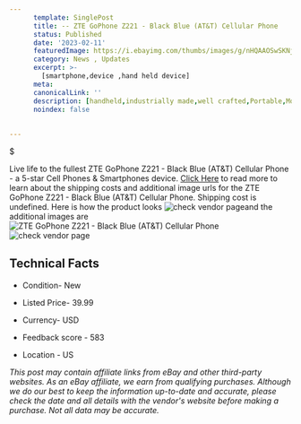 ```yaml
---
      template: SinglePost
      title: -- ZTE GoPhone Z221 - Black Blue (AT&T) Cellular Phone
      status: Published
      date: '2023-02-11'
      featuredImage: https://i.ebayimg.com/thumbs/images/g/nHQAAOSwSKNj5USN/s-l225.jpg
      category: News , Updates
      excerpt: >-
        [smartphone,device ,hand held device]
      meta:
      canonicalLink: ''
      description: [handheld,industrially made,well crafted,Portable,Mobile,Compact,Convenient,Lightweight,Maneuverable,Man-portable,Miniature,Carriable,Hand-held,Light,Holdable,Transportable,Mobile device,Pocket-sized,On-the-go,Wireless,Cordless,Compact size,Convenient size, smartphone,device ,hand held device]
      noindex: false
      
        
---
```

$

Live life to the fullest ZTE GoPhone Z221 - Black Blue (AT&T) Cellular Phone - a 5-star Cell Phones & Smartphones device. [Click Here](https://www.ebay.com/itm/175606960411?hash=item28e2fd911b%3Ag%3AnHQAAOSwSKNj5USN&mkevt=1&mkcid=1&mkrid=711-53200-19255-0&campid=%253CePNCampaignId%253E&customid=%253CreferenceId%253E&toolid=10049) to read more to learn about the shipping costs and additional image urls for the ZTE GoPhone Z221 - Black Blue (AT&T) Cellular Phone. Shipping cost is undefined. Here is how the product looks ![check vendor page](https://i.ebayimg.com/thumbs/images/g/nHQAAOSwSKNj5USN/s-l225.jpg)and the additional images are![ZTE GoPhone Z221 - Black Blue (AT&T) Cellular Phone](https://i.ebayimg.com/images/g/nHQAAOSwSKNj5USN/s-l1600.jpg)![check vendor page](https://origin-galleryplus.ebayimg.com/ws/web/175606960411_2_0_1/225x225.jpg,https://origin-galleryplus.ebayimg.com/ws/web/175606960411_3_0_1/225x225.jpg,https://origin-galleryplus.ebayimg.com/ws/web/175606960411_4_0_1/225x225.jpg,https://origin-galleryplus.ebayimg.com/ws/web/175606960411_5_0_1/225x225.jpg,https://origin-galleryplus.ebayimg.com/ws/web/175606960411_6_0_1/225x225.jpg)



 ## Technical Facts 



     
      

 - Condition- New 


      

 - Listed Price- 39.99 


      

 - Currency- USD 


      

 - Feedback score - 583 


      

 - Location - US 


      
      

 *_This post may contain affiliate links from eBay and other third-party websites. As an eBay affiliate, we earn from qualifying purchases. Although we do our best to keep the information up-to-date and accurate, please check the date and all details with the vendor's website before making a purchase. Not all data may be accurate._*






